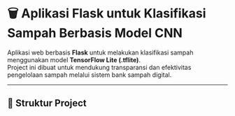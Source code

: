 # 🗑️ Aplikasi Flask untuk Klasifikasi Sampah Berbasis Model CNN

Aplikasi web berbasis **Flask** untuk melakukan klasifikasi sampah menggunakan model **TensorFlow Lite (.tflite)**.  
Project ini dibuat untuk mendukung transparansi dan efektivitas pengelolaan sampah melalui sistem bank sampah digital.

---

## 📂 Struktur Project
